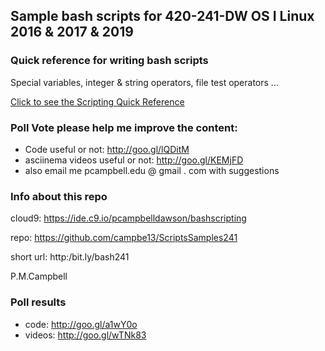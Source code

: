 ## Sample bash scripts for 420-241-DW OS I Linux 2016 & 2017  & 2019

### Quick reference for writing bash scripts 
Special variables, integer & string operators,  file test operators ...

[Click to see the Scripting Quick Reference](https://docs.google.com/document/d/1P6YXqTiwriZahY9JoayhfhpsmbCXPA517pua0aKl1SY/edit?usp=sharing)

### Poll Vote please help me improve the content:
* Code useful or not:  http://goo.gl/lQDitM
* asciinema videos useful or not:   http://goo.gl/KEMjFD
* also email me pcampbell.edu @ gmail . com with suggestions

### Info about this repo

cloud9: https://ide.c9.io/pcampbelldawson/bashscripting

repo: https://github.com/campbe13/ScriptsSamples241

short url: http:/bit.ly/bash241

P.M.Campbell

### Poll results
* code:  http://goo.gl/a1wY0o
* videos: http://goo.gl/wTNk83
